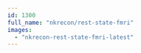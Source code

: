 ```yaml
---
id: 1300
full_name: "nkrecon/rest-state-fmri"
images: 
  - "nkrecon-rest-state-fmri-latest"
---
```

